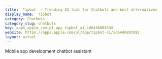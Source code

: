 ```yaml
---
title:  Tipbot  - Trending AI tool for Chatbots and best alternatives
display_name:  Tipbot 
category: Chatbots
category_slug: chatbots
key: apps_apple_com_pl_app_tipbot_ai_id6446893592
website: https://apps.apple.com/pl/app/tipbot-ai/id6446893592
layout: aitool
---
```


Mobile app development chatbot assistant
